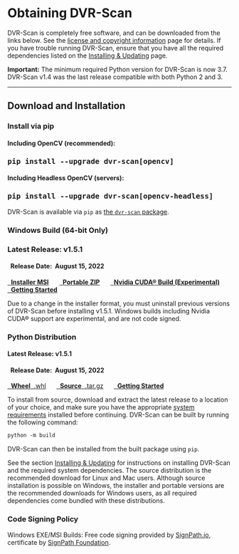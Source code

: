 
<h1>Obtaining DVR-Scan</h1>

DVR-Scan is completely free software, and can be downloaded from the links below.  See the [license and copyright information](copyright.md) page for details.  If you have trouble running DVR-Scan, ensure that you have all the required dependencies listed on the [Installing & Updating](guide/installing.md) page.

**Important:** The minimum required Python version for DVR-Scan is now 3.7.  DVR-Scan v1.4 was the last release compatible with both Python 2 and 3.

------------------------------------------------

## Download and Installation

### Install via pip &nbsp; <span class="wy-text-neutral"><span class="fa fa-windows"></span> &nbsp; <span class="fa fa-linux"></span> &nbsp; <span class="fa fa-apple"></span></span></h3>

<div class="important">
<h4 class="wy-text-neutral"><span class="fa fa-angle-double-down wy-text-info"></span> Including OpenCV (recommended):</h4>
<h3 class="wy-text-neutral"><tt>pip install --upgrade dvr-scan[opencv]</tt></h3>
<h4 class="wy-text-neutral"><span class="fa fa-angle-down wy-text-info"></span> Including Headless OpenCV (servers):</h4>
<h3 class="wy-text-neutral"><tt>pip install --upgrade dvr-scan[opencv-headless]</tt></h3>
</div>

DVR-Scan is available via `pip` as [the `dvr-scan` package](https://pypi.org/project/dvr-scan/).


### Windows Build (64-bit Only) &nbsp; <span class="wy-text-neutral"><span class="fa fa-windows"></span></span>

<div class="important">
<h3 class="wy-text-neutral"><span class="fa fa-forward wy-text-info"></span> Latest Release: <b class="wy-text-neutral">v1.5.1</b></h3>
<h4 class="wy-text-neutral"><span class="fa fa-calendar wy-text-info"></span>&nbsp; Release Date:&nbsp; <b>August 15, 2022</b></h4>
<a href="https://github.com/Breakthrough/DVR-Scan/releases/download/v1.5.1-release/dvr-scan-1.5.1-win64.msi" class="btn btn-info" style="margin-bottom:8px;" role="button"><span class="fa fa-download"></span>&nbsp; <b>Installer MSI</b></a> &nbsp;&nbsp;&nbsp;&nbsp; <a href="https://github.com/Breakthrough/DVR-Scan/releases/download/v1.5.1-release/dvr-scan-1.5.1-win64.zip" class="btn btn-info" style="margin-bottom:8px;" role="button"><span class="fa fa-download"></span>&nbsp; <b>Portable ZIP</b></a> &nbsp;&nbsp;&nbsp;&nbsp; <a href="https://github.com/Breakthrough/DVR-Scan/releases/download/v1.5.1-release/dvr-scan-1.5.1-win64-cuda.zip" class="btn btn-info" style="margin-bottom:8px;" role="button"><span class="fa fa-download"></span>&nbsp; <b>Nvidia CUDA® Build (Experimental)</b></a> &nbsp;&nbsp;&nbsp;&nbsp; <a href="../guide/quickstart/" class="btn btn-success" style="margin-bottom:8px;" role="button"><span class="fa fa-book"></span>&nbsp; <b>Getting Started</b></a>
</div>

Due to a change in the installer format, you must uninstall previous versions of DVR-Scan before installing v1.5.1.  Windows builds including Nvidia CUDA® support are experimental, and are not code signed.

### Python Distribution &nbsp; <span class="wy-text-neutral"><span class="fa fa-windows"></span> &nbsp; <span class="fa fa-linux"></span> &nbsp; <span class="fa fa-apple"></span></span>

<div class="important">
<h4 class="wy-text-neutral"><span class="fa fa-forward wy-text-info"></span> Latest Release: <b class="wy-text-neutral">v1.5.1</b></h4>
<h4 class="wy-text-neutral"><span class="fa fa-calendar wy-text-info"></span>&nbsp; Release Date:&nbsp; <b>August 15, 2022</b></h4>
<a href="https://github.com/Breakthrough/DVR-Scan/releases/download/v1.5.1-release/dvr_scan-1.5.1-py3-none-any.whl" class="btn btn-info" style="margin-bottom:8px;" role="button"><span class="fa fa-download"></span>&nbsp; <b>Wheel</b>&nbsp;&nbsp;.whl</a> &nbsp;&nbsp;&nbsp;&nbsp; <a href="https://github.com/Breakthrough/DVR-Scan/releases/download/v1.5.1-release/dvr-scan-1.5.1.tar.gz" class="btn btn-info" style="margin-bottom:8px;" role="button"><span class="fa fa-download"></span>&nbsp; <b>Source</b>&nbsp;&nbsp;.tar.gz</a> &nbsp;&nbsp;&nbsp;&nbsp; <a href="../guide/quickstart/" class="btn btn-success" style="margin-bottom:8px;" role="button"><span class="fa fa-book"></span>&nbsp; <b>Getting Started</b></a>
</div>

To install from source, download and extract the latest release to a location of your choice, and make sure you have the appropriate [system requirements](guide/installing.md) installed before continuing.  DVR-Scan can be built by running the following command:

```md
python -m build
```

DVR-Scan can then be installed from the built package using `pip`.

See the section [Installing & Updating](guide/installing.md) for instructions on installing DVR-Scan and the required system dependencies.  The source distribution is the recommended download for Linux and Mac users.  Although source installation is possible on Windows, the installer and portable versions are the recommended downloads for Windows users, as all required dependencies come bundled with these distributions.

### Code Signing Policy

Windows EXE/MSI Builds: Free code signing provided by [SignPath.io](https://signpath.io/), certificate by [SignPath Foundation](https://signpath.org/).
